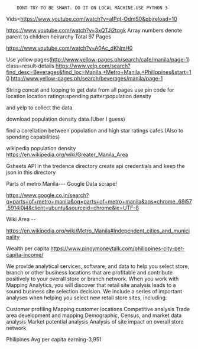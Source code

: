 		DONT TRY TO BE SMART. DO IT ON LOCAL MACHINE.USE PYTHON 3


Vids=https://www.youtube.com/watch?v=aIPqt-OdmS0&pbjreload=10



https://www.youtube.com/watch?v=3xQTJi2tqgk
Array numbers denote parent to children heirarchy
Total 97 Pages

https://www.youtube.com/watch?v=A0Ac_dKNmH0

Use yellow pages(http://www.yellow-pages.ph/search/cafe/manila/page-1)
class=result-details
https://www.yelp.com/search?find_desc=Beverages&find_loc=Manila,+Metro+Manila,+Philippines&start=10
http://www.yellow-pages.ph/search/beverages/manila/page-1


String concat and looping to get data from all pages 
use pin code for location
location:ratings:spending patter:population density

and yelp to collect the data.

download population density data.(Uber I guess)

find a corellation between population and high star ratings cafes.(Also to spending capabilities)

wikipedia population density
https://en.wikipedia.org/wiki/Greater_Manila_Area



Gsheets API in the tredence directory
create api credentials and keep the json in this directory

Parts of metro Manila--- Google Data scrape!

https://www.google.co.in/search?q=parts+of+metro+manila&oq=parts+of+metro+manila&aqs=chrome..69i57.5914j0j4&client=ubuntu&sourceid=chrome&ie=UTF-8

Wiki Area --

https://en.wikipedia.org/wiki/Metro_Manila#Independent_cities_and_municipality


Wealth per capita
https://www.pinoymoneytalk.com/philippines-city-per-capita-income/


We provide analytical services, software, and data to help you select store, branch or other business locations that are profitable and contribute positively to your overall store or branch network.
When you work with Mapping Analytics, you will discover that retail site analysis leads to a sound business site selection decision. We include a series of important analyses when helping you select new retail store sites, including:

Customer profiling
Mapping customer locations
Competitive analysis
Trade area development and mapping
Demographic, Census, and market data analysis
Market potential analysis
Analysis of site impact on overall store network


Philipines Avg per capita earning-3,951




